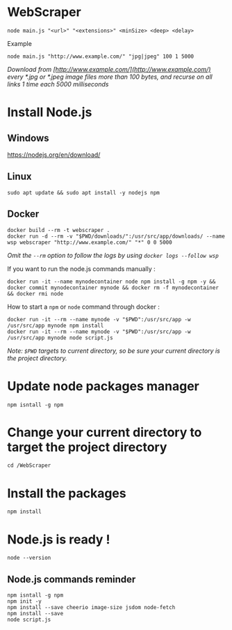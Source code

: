 WebScraper
==========

```
node main.js "<url>" "<extensions>" <minSize> <deep> <delay>
```

Example
```
node main.js "http://www.example.com/" "jpg|jpeg" 100 1 5000
```
*Download from [http://www.example.com/](http://www.example.com/) every \*.jpg or \*.jpeg image files more than 100 bytes, and recurse on all links 1 time each 5000 milliseconds*

# Install Node.js

## Windows

https://nodejs.org/en/download/

## Linux

```
sudo apt update && sudo apt install -y nodejs npm
```

## Docker

```
docker build --rm -t webscraper .
docker run -d --rm -v "$PWD/downloads/":/usr/src/app/downloads/ --name wsp webscraper "http://www.example.com/" "*" 0 0 5000
```
*Omit the `--rm` option to follow the logs by using `docker logs --follow wsp`*

If you want to run the node.js commands manually :
```
docker run -it --name mynodecontainer node npm install -g npm -y && docker commit mynodecontainer mynode && docker rm -f mynodecontainer && docker rmi node
```

How to start a `npm` or `node` command through docker :
```
docker run -it --rm --name mynode -v "$PWD":/usr/src/app -w /usr/src/app mynode npm install
docker run -it --rm --name mynode -v "$PWD":/usr/src/app -w /usr/src/app mynode node script.js
```
*Note: `$PWD` targets to current directory, so be sure your current directory is the project directory.*

# Update node packages manager

```
npm isntall -g npm
```

# Change your current directory to target the project directory

```
cd /WebScraper
```

# Install the packages

```
npm install
```

# Node.js is ready !

```
node --version
```

## Node.js commands reminder

```
npm isntall -g npm
npm init -y
npm install --save cheerio image-size jsdom node-fetch
npm install --save
node script.js
```

